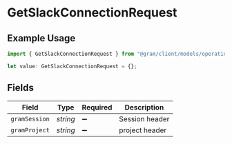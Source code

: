 # GetSlackConnectionRequest

## Example Usage

```typescript
import { GetSlackConnectionRequest } from "@gram/client/models/operations";

let value: GetSlackConnectionRequest = {};
```

## Fields

| Field              | Type               | Required           | Description        |
| ------------------ | ------------------ | ------------------ | ------------------ |
| `gramSession`      | *string*           | :heavy_minus_sign: | Session header     |
| `gramProject`      | *string*           | :heavy_minus_sign: | project header     |